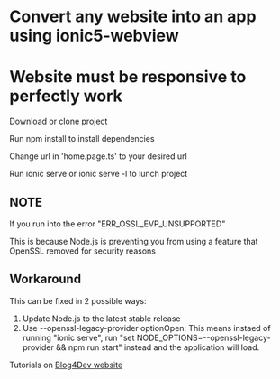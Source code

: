 # Convert any website into an app using ionic5-webview
# Website must be responsive to perfectly work

Download or clone project

Run npm install to install dependencies 

Change url in 'home.page.ts' to your desired url

Run ionic serve or ionic serve -l to lunch project

## NOTE

If you run into the error "ERR_OSSL_EVP_UNSUPPORTED"

This is because Node.js is preventing you from using a feature that OpenSSL removed for security reasons

## Workaround

This can be fixed in 2 possible ways:

1. Update Node.js to the latest stable release
2. Use --openssl-legacy-provider optionOpen: This means instaed of running "ionic serve", run "set NODE_OPTIONS=--openssl-legacy-provider && npm run start" instead and the application will load.

Tutorials on [Blog4Dev website](https://www.blog4dev.com/convert-website-into-an-app/)
